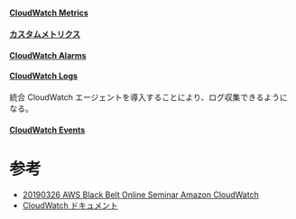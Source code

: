 

#### [CloudWatch Metrics](https://docs.aws.amazon.com/ja_jp/AmazonCloudWatch/latest/monitoring/working_with_metrics.html)

#### [カスタムメトリクス](https://docs.aws.amazon.com/ja_jp/AmazonCloudWatch/latest/monitoring/working_with_metrics.html)

#### [CloudWatch Alarms](https://docs.aws.amazon.com/ja_jp/AmazonCloudWatch/latest/monitoring/AlarmThatSendsEmail.html)

#### [CloudWatch Logs](https://docs.aws.amazon.com/ja_jp/AmazonCloudWatch/latest/logs/WhatIsCloudWatchLogs.html)

統合 CloudWatch エージェントを導入することにより、ログ収集できるようになる。

#### [CloudWatch Events](https://docs.aws.amazon.com/ja_jp/AmazonCloudWatch/latest/events/WhatIsCloudWatchEvents.html)


# 参考

* [20190326 AWS Black Belt Online Seminar Amazon CloudWatch](https://www.slideshare.net/AmazonWebServicesJapan/20190326-aws-black-belt-online-seminar-amazon-cloudwatch)
* [CloudWatch ドキュメント](https://docs.aws.amazon.com/cloudwatch/index.html)
